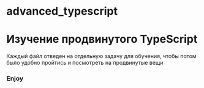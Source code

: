 # advanced_typescript
<h1>Изучение продвинутого TypeScript</h1>
<p>Каждый файл отведен на отдельную задачу для обучения, чтобы потом было удобно пройтись и посмотреть на продвинутые вещи</p>
<h3>Enjoy</h3>
